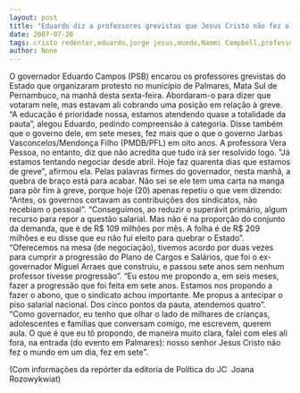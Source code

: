 ```yaml
---
layout: post
title: "Eduardo diz a professores grevistas que Jesus Cristo não fez o mundo em um dia"
date: 2007-07-20
tags: cristo redentor,eduardo,jorge jesus,mundo,Naomi Campbell,professores
author: None
---
```

O governador Eduardo Campos (PSB) encarou os professores grevistas do Estado que organizaram protesto no munic&iacute;pio de Palmares, Mata Sul de Pernambuco, na manh&atilde; desta sexta-feira. Abordaram-o para dizer que votaram nele, mas estavam ali cobrando uma posi&ccedil;&atilde;o em rela&ccedil;&atilde;o &agrave; greve. 
&ldquo;A educa&ccedil;&atilde;o &eacute; prioridade nossa, estamos atendendo quase a totalidade da pauta&rdquo;, alegou Eduardo, pedindo compreens&atilde;o &agrave; categoria. Disse tamb&eacute;m que o governo dele, em sete meses, fez mais que o que o governo Jarbas Vasconcelos/Mendon&ccedil;a Filho (PMDB/PFL) em oito anos. 
A professora Vera Pessoa, no entanto, diz que n&atilde;o acredita que tudo ir&aacute; ser resolvido logo. &quot;J&aacute; estamos tentando negociar desde abril. Hoje faz quarenta dias que estamos de greve&quot;, afirmou ela. 
Pelas palavras firmes do governador, nesta manh&atilde;, a quebra de bra&ccedil;o est&aacute; para acabar. N&atilde;o sei se ele tem uma carta na manga para p&ocirc;r fim &agrave; greve, porque hoje (20) apenas repetiu o que vem dizendo:
&ldquo;Antes, os governos cortavam as contribui&ccedil;&otilde;es dos sindicatos, n&atilde;o recebiam o pessoal&rdquo;.
&ldquo;Conseguimos, ao reduzir o super&aacute;vit prim&aacute;rio, algum recurso para repor a quest&atilde;o salarial. Mas n&atilde;o &eacute; na propor&ccedil;&atilde;o do conjunto da demanda, que &eacute; de R$ 109 milh&otilde;es por m&ecirc;s. A folha &eacute; de R$ 209 milh&otilde;es e eu disse que eu n&atilde;o fui eleito para quebrar o Estado&rdquo;. 
&ldquo;Oferecemos na mesa (de negocia&ccedil;&atilde;o), tivemos acordo por duas vezes para cumprir a progress&atilde;o do Plano de Cargos e Sal&aacute;rios, que foi o ex-governador Miguel Arraes que construiu, e passou sete anos sem nenhum professor tivesse progress&atilde;o&rdquo;. 
&ldquo;Eu estou me propondo a, em seis meses, fazer a progress&atilde;o que foi feita em sete anos. Estamos nos propondo a fazer o abono, que o sindicato achou importante. Me propus a antecipar o piso salarial nacional. Dos cinco pontos da pauta, atendemos quatro&rdquo;.
&ldquo;Como governador, eu tenho que olhar o lado de milhares de crian&ccedil;as, adolescentes e fam&iacute;lias que conversam comigo, me escrevem, querem aula. O que &eacute; que eu t&ocirc; propondo, de maneira muito clara, falei com eles ali fora, na entrada (do evento em Palmares): nosso senhor Jesus Cristo n&atilde;o fez o mundo em um dia, fez em sete&rdquo;.&nbsp;

(Com informa&ccedil;&otilde;es da rep&oacute;rter da editoria de&nbsp;Pol&iacute;tica do JC&nbsp; Joana Rozowykwiat) 